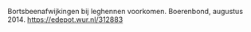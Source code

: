 Bortsbeenafwijkingen bij leghennen voorkomen. Boerenbond, augustus 2014.  https://edepot.wur.nl/312883  